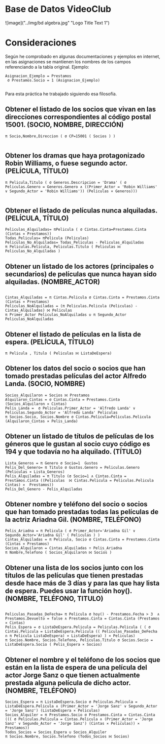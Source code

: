 # Base de Datos VideoClub 
![image]("../img/bd algebra.jpg" "Logo Title Text 1")

# Consideraciones 
Según he comprobado en algunas documentaciones y ejemplos en internet, en las asignaciones se mantienen los nombres de los campos referenciando a la tabla original. Ejemplo: 
```
Asignacion_Ejemplo = Prestamos 
 σ Prestamos.Socio = 1 (Asignacion_Ejemplo)
 
```

Para esta práctica he trabajado siguiendo esa filosofía. 

## Obtener el listado de los socios que vivan en las direcciones correspondientes al código postal 15001. (SOCIO, NOMBRE, DIRECCIÓN)

```
π Socio,Nombre,Direccion ( σ CP=15001 ( Socios ) ) 
 
```

## Obtener los dramas que haya protagonizado Robin Williams, o fuese segundo actor. (PELÍCULA, TÍTULO) 

```
π Pelicula,Titulo ( σ Generos.Descripcion = 'Drama' ( σ Peliculas.Genero = Generos.Genero ∧ ((Primer_Actor = 'Robin Williams' ∨ Segundo_Actor = 'Robin Williams')) (Peliculas ⨯ Generos))) 
 
```

## Obtener el listado de películas nunca alquiladas. (PELÍCULA, TÍTULO)

```
Peliculas_Alquiladas= πPelicula ( σ Cintas.Cinta=Prestamos.Cinta (Cintas ⨯ Prestamos)) 
Todas_Peliculas= πPelicula (Peliculas) 
Peliculas_No_Alquiladas= Todas_Peliculas - Peliculas_Alquiladas 
π Peliculas.Pelicula, Peliculas.Titulo ( Peliculas ⨝ Peliculas_No_Alquiladas ) 

```

## Obtener un listado de los actores (principales o secundarios) de películas que nunca hayan sido alquiladas. (NOMBRE_ACTOR) 

```

Cintas_Alquiladas = π Cintas.Pelicula σ Cintas.Cinta = Prestamos.Cinta (Cintas ⨯ Prestamos) 
Peliculas_NoAlquiladas = (π Peliculas.Pelicula (Peliculas) - Cintas_Alquiladas) ⨝ Peliculas 
π Primer_Actor Peliculas_NoAlquiladas ∪ π Segundo_Actor Peliculas_NoAlquiladas 

```

## Obtener el listado de películas en la lista de espera. (PELÍCULA, TÍTULO) 

```
π Pelicula , Titulo ( Peliculas ⨝ ListaDeEspera)

```

## Obtener los datos del socio o socios que han tomado prestadas películas del actor Alfredo Landa. (SOCIO, NOMBRE) 

```
Socios_Alquilaron = Socios ⨝ Prestamos 
Alquilaron_Cintas = σ Cintas.Cinta = Prestamos.Cinta (Socios_Alquilaron ⨯ Cintas) 
Pelis_Landa =  σ Peliculas.Primer_Actor = 'Alfredo Landa' ∨ Peliculas.Segundo_Actor = 'Alfredo Landa' Peliculas 
π Socios.Socio, Socios.Nombre σ Cintas.Pelicula=Peliculas.Pelicula (Alquilaron_Cintas ⨯ Pelis_Landa)

```

## Obtener un listado de títulos de películas de los géneros que le gustan al socio cuyo código es 194 y que todavía no ha alquilado. (TÍTULO)
```
Lista_Generos = π Genero σ Socio=1  Gustos 
Pelis_Del_Genero= π Titulo σ Gustos.Genero = Peliculas.Genero (Peliculas ⨯ Lista_Generos)  
Pelis_Alquiladas = π Titulo (σ Socio=1 ∧ Cintas.Cinta = Prestamos.Cinta ((Peliculas  ⨝ Cintas.Pelicula = Peliculas.Pelicula Cintas) ⨯  Prestamos)) 
Pelis_Del_Genero - Pelis_Alquiladas 
```

## Obtener nombre y teléfono del socio o socios que han tomado prestadas todas las películas de la actriz Ariadna Gil. (NOMBRE, TELÉFONO) 

```
Pelis_Ariadna = π Pelicula ( σ Primer_Actor='Ariadna Gil' ∨ Segundo_Actor='Ariadna Gil' ( Peliculas ) ) 
Cintas_Alquiladas = π Pelicula, Socio σ Cintas.Cinta = Prestamos.Cinta (Cintas ⨯ Prestamos) 
Socios_Alquilaron = Cintas_Alquiladas ÷ Pelis_Ariadna 
π Nombre,Telefono ( Socios_Alquilaron ⨝ Socios ) 

```

## Obtener una lista de los socios junto con los títulos de las películas que tienen prestadas desde hace más de 3 días y para las que hay lista de espera. Puedes usar la función hoy(). (NOMBRE, TELÉFONO, TITULO) 

```

Peliculas_Pasadas_DeFecha= π Pelicula σ hoy() - Prestamos.Fecha > 3  ∧ Prestamos.Devuelto = false ∧ Prestamos.Cinta = Cintas.Cinta (Prestamos ⨯ Cintas)  
Pelis_Espera = σ ListaDeEspera.Pelicula = Peliculas.Pelicula ( ( σ Cintas.Pelicula = ListaDeEspera.Pelicula (( Peliculas_Pasadas_DeFecha ∩ π Pelicula ListaDeEspera) ⨯ ListaDeEspera) ) ⨯ Peliculas) 
π Socios.Nombre, Socios.Telefono, Peliculas.Titulo σ Socios.Socio = ListaDeEspera.Socio ( Pelis_Espera ⨯ Socios)

```

## Obtener el nombre y el teléfono de los socios que están en la lista de espera de una película del actor Jorge Sanz o que tienen actualmente prestada alguna película de dicho actor. (NOMBRE, TELÉFONO)

```
Socios_Espera = π ListaDeEspera.Socio σ Peliculas.Pelicula = ListaDeEspera.Pelicula ∧ (Primer_Actor = 'Jorge Sanz' ∨ Segundo_Actor = 'Jorge Sanz') (ListaDeEspera ⨯ Peliculas) 
Socios_Alquiler = π Prestamos.Socio σ Prestamos.Cinta = Cintas.Cinta ((( σ Peliculas.Pelicula = Cintas.Pelicula ∧ (Primer_Actor = 'Jorge Sanz' ∨ Segundo_Actor = 'Jorge Sanz') (Cintas ⨯ Peliculas)) ⨯  Prestamos)) 
Todos_Socios = Socios_Espera ∪ Socios_Alquiler  
π Socios.Nombre, Socios.Telefono (Todos_Socios ⨝ Socios)
```


 
